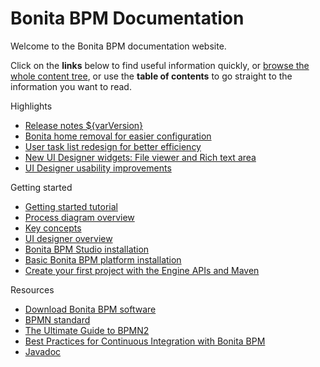 #  Bonita BPM Documentation

Welcome to the Bonita BPM documentation website.

Click on the **links** below to find useful information quickly, or [browse the whole content tree](taxonomy.md), or use the **table of contents** to go straight to the information you want to read.

<div class="col-md-4">
<div class="panel panel-default">
<div class="panel-heading">Highlights</div>
<div class="panel-body">
<div class="menu-block-wrapper">

<!--{:.menu .nav}-->

* [Release notes ${varVersion}](release-notes.md)    <!--{:.first .leaf}-->
* [Bonita home removal for easier configuration](release-notes.md#bonita-home-removal)    <!--{:.leaf}-->
* [User task list redesign for better efficiency](release-notes.md#user-task)<!--{:.leaf}-->
* [New UI Designer widgets: File viewer and Rich text area](release-notes.md#new-widgets)<!--{:.leaf}-->
* [UI Designer usability improvements](release-notes.md#usability-improvements)<!--{:.last .leaf}-->

</div>
</div>
</div>
</div>
<div class="col-md-4">
<div class="panel panel-default">
<div class="panel-heading">Getting started</div>
<div class="panel-body">
<div class="menu-block-wrapper">

<!--{:.menu .nav}-->

* [Getting started tutorial](getting-started-tutorial.md)<!--{:.first .leaf}-->
* [Process diagram overview](diagram-overview.md)<!--{:.leaf}-->
* [Key concepts](key-concepts.md)<!--{:.leaf}-->
* [UI designer overview](ui-designer-overview.md)<!--{:.leaf}-->
* [Bonita BPM Studio installation](bonita-bpm-studio-installation.md)<!--{:.leaf}-->
* [Basic Bonita BPM platform installation](tomcat-bundle.md)<!--{:.leaf}-->
* [Create your first project with the Engine APIs and Maven](create-your-first-project-with-the-engine-apis-and-maven.md)<!--{:.last .leaf}-->

</div>
</div>
</div>
</div>
<div class="col-md-4">
<div class="panel panel-default">
<div class="panel-heading">Resources</div>
<div class="panel-body">
<div class="menu-block-wrapper menu-name-menu-quicklinks">

<!--{:.menu .nav}-->

* [Download Bonita BPM software](http://www.bonitasoft.com/how-we-do-it/downloads)<!--{:.first .leaf}-->
* [BPMN standard](http://www.bpmn.org/)<!--{:.leaf}-->
* [The Ultimate Guide to BPMN2](http://www.bonitasoft.com/for-you-to-read/bpm-library/ultimate-guide-bpmn)<!--{:.leaf}-->
* [Best Practices for Continuous Integration with Bonita BPM](http://www.bonitasoft.com/for-you-to-read/bpm-library/best-practices-continuous-integration-bonita-bpm)<!--{:.leaf}-->
* [Javadoc](http://documentation.bonitasoft.com/javadoc/api/${varVersion}/index.html)<!--{:.leaf .last}-->


</div>
</div>
</div>
</div>
